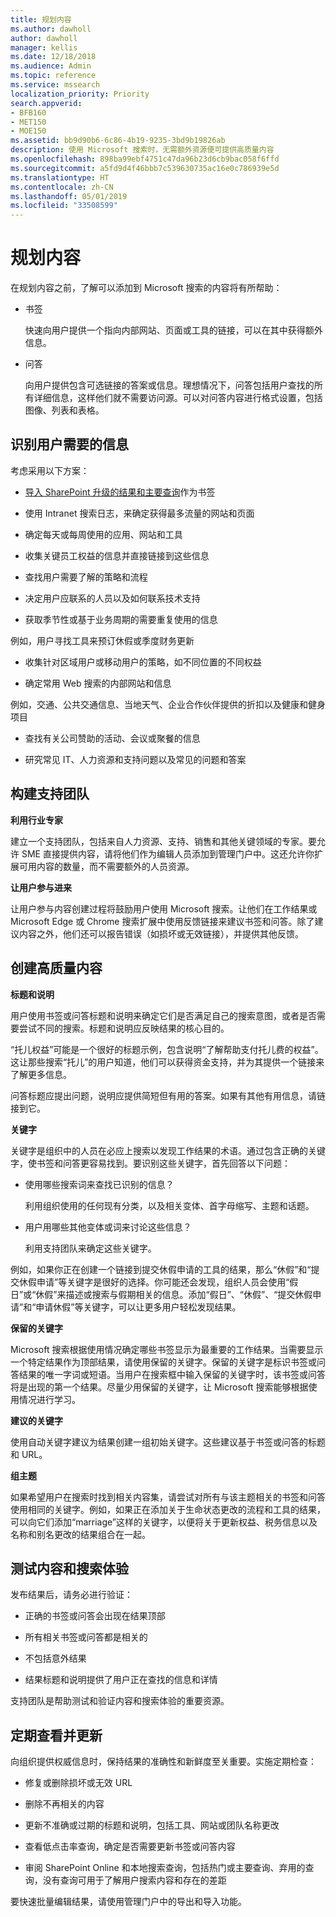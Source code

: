 ```yaml
---
title: 规划内容
ms.author: dawholl
author: dawholl
manager: kellis
ms.date: 12/18/2018
ms.audience: Admin
ms.topic: reference
ms.service: mssearch
localization_priority: Priority
search.appverid:
- BFB160
- MET150
- MOE150
ms.assetid: bb9d90b6-6c86-4b19-9235-3bd9b19826ab
description: 使用 Microsoft 搜索时，无需额外资源便可提供高质量内容
ms.openlocfilehash: 898ba99ebf4751c47da96b23d6cb9bac058f6ffd
ms.sourcegitcommit: a5fd9d4f46bbb7c539630735ac16e0c786939e5d
ms.translationtype: HT
ms.contentlocale: zh-CN
ms.lasthandoff: 05/01/2019
ms.locfileid: "33508599"
---
```

# <a name="plan-your-content"></a>规划内容

在规划内容之前，了解可以添加到 Microsoft 搜索的内容将有所帮助：
  
- 书签
    
    快速向用户提供一个指向内部网站、页面或工具的链接，可以在其中获得额外信息。
    
- 问答
    
    向用户提供包含可选链接的答案或信息。理想情况下，问答包括用户查找的所有详细信息，这样他们就不需要访问源。可以对问答内容进行格式设置，包括图像、列表和表格。
    
## <a name="identify-information-your-users-need"></a>识别用户需要的信息

考虑采用以下方案：
  
- [导入 SharePoint 升级的结果和主要查询](import-sharepoint-promoted-results-and-top-queries.md)作为书签 
    
- 使用 Intranet 搜索日志，来确定获得最多流量的网站和页面
    
- 确定每天或每周使用的应用、网站和工具
    
- 收集关键员工权益的信息并直接链接到这些信息
    
- 查找用户需要了解的策略和流程
    
- 决定用户应联系的人员以及如何联系技术支持
    
- 获取季节性或基于业务周期的需要重复使用的信息
  
例如，用户寻找工具来预订休假或季度财务更新
    
- 收集针对区域用户或移动用户的策略，如不同位置的不同权益
    
- 确定常用 Web 搜索的内部网站和信息
  
例如，交通、公共交通信息、当地天气、企业合作伙伴提供的折扣以及健康和健身项目
    
- 查找有关公司赞助的活动、会议或聚餐的信息
    
- 研究常见 IT、人力资源和支持问题以及常见的问题和答案
    
## <a name="build-a-support-team"></a>构建支持团队

 **利用行业专家**
  
建立一个支持团队，包括来自人力资源、支持、销售和其他关键领域的专家。要允许 SME 直接提供内容，请将他们作为编辑人员添加到管理门户中。这还允许你扩展可用内容的数量，而不需要额外的人员资源。
  
 **让用户参与进来**
  
让用户参与内容创建过程将鼓励用户使用 Microsoft 搜索。让他们在工作结果或 Microsoft Edge 或 Chrome 搜索扩展中使用反馈链接来建议书签和问答。除了建议内容之外，他们还可以报告错误（如损坏或无效链接），并提供其他反馈。
  
## <a name="create-high-quality-content"></a>创建高质量内容

 **标题和说明**
  
用户使用书签或问答标题和说明来确定它们是否满足自己的搜索意图，或者是否需要尝试不同的搜索。标题和说明应反映结果的核心目的。
  
“托儿权益”可能是一个很好的标题示例，包含说明“了解帮助支付托儿费的权益”。这让那些搜索“托儿”的用户知道，他们可以获得资金支持，并为其提供一个链接来了解更多信息。
  
问答标题应提出问题，说明应提供简短但有用的答案。如果有其他有用信息，请链接到它。
  
 **关键字**
  
关键字是组织中的人员在必应上搜索以发现工作结果的术语。通过包含正确的关键字，使书签和问答更容易找到。要识别这些关键字，首先回答以下问题：
  
- 使用哪些搜索词来查找已识别的信息？
    
    利用组织使用的任何现有分类，以及相关变体、首字母缩写、主题和话题。
    
- 用户用哪些其他变体或词来讨论这些信息？
    
    利用支持团队来确定这些关键字。
    
例如，如果你正在创建一个链接到提交休假申请的工具的结果，那么“休假”和“提交休假申请”等关键字是很好的选择。你可能还会发现，组织人员会使用“假日”或“休假”来描述或搜索与假期相关的信息。添加“假日”、“休假”、“提交休假申请”和“申请休假”等关键字，可以让更多用户轻松发现结果。
  
 **保留的关键字**
  
Microsoft 搜索根据使用情况确定哪些书签显示为最重要的工作结果。当需要显示一个特定结果作为顶部结果，请使用保留的关键字。保留的关键字是标识书签或问答结果的唯一字词或短语。当用户在搜索框中输入保留的关键字时，该书签或问答将是出现的第一个结果。尽量少用保留的关键字，让 Microsoft 搜索能够根据使用情况进行学习。
  
 **建议的关键字**
  
使用自动关键字建议为结果创建一组初始关键字。这些建议基于书签或问答的标题和 URL。
  
 **组主题**
  
如果希望用户在搜索时找到相关内容集，请尝试对所有与该主题相关的书签和问答使用相同的关键字。例如，如果正在添加关于生命状态更改的流程和工具的结果，可以向它们添加“marriage”这样的关键字，以便将关于更新权益、税务信息以及名称和别名更改的结果组合在一起。
  
## <a name="test-your-content-and-search-experience"></a>测试内容和搜索体验

发布结果后，请务必进行验证：
  
- 正确的书签或问答会出现在结果顶部
    
- 所有相关书签或问答都是相关的
    
- 不包括意外结果
    
- 结果标题和说明提供了用户正在查找的信息和详情
    
支持团队是帮助测试和验证内容和搜索体验的重要资源。
  
## <a name="review-and-update-periodically"></a>定期查看并更新

向组织提供权威信息时，保持结果的准确性和新鲜度至关重要。实施定期检查：
  
- 修复或删除损坏或无效 URL
    
- 删除不再相关的内容
    
- 更新不准确或过期的标题和说明，包括工具、网站或团队名称更改
    
- 查看低点击率查询，确定是否需要更新书签或问答内容
    
- 审阅 SharePoint Online 和本地搜索查询，包括热门或主要查询、弃用的查询，没有查询可用于了解用户搜索内容和存在的差距
    
要快速批量编辑结果，请使用管理门户中的导出和导入功能。

  

